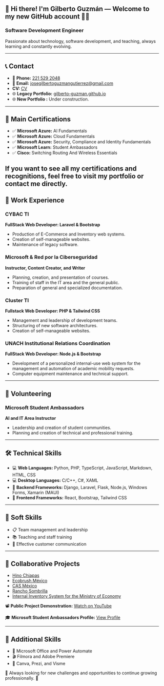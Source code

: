 ## 👋 Hi there! I'm **Gilberto Guzmán** — Welcome to my new GitHub account 👨‍💻  

### Software Development Engineer

Passionate about technology, software development, and teaching, always learning and constantly evolving.

---

## 📞 Contact
- 📱 **Phone:** [221 529 2048](tel:+522215292048)
- 📧 **Email:** [josegilbertoguzmangutierrez@gmail.com](mailto:josegilbertoguzmangutierrez@gmail.com)
- **CV:** [CV](https://github.com/Gilberto-Guzman2/Gilberto-Guzman2/blob/main/Docs/Gilberto-Guzman-CV.pdf)
- 🌐 **Legacy Portfolio:** [gilberto-guzman.github.io](https://gilberto-guzman.github.io/)
- 🌐 **New Portfolio :** Under construction.

---

## 🧠 Main Certifications
- ✅ **Microsoft Azure:** AI Fundamentals
- ✅ **Microsoft Azure:** Cloud Fundamentals
- ✅ **Microsoft Azure:** Security, Compliance and Identity Fundamentals
- ✅ **Microsoft Learn:** Student Ambassadors
- ✅ **Cisco:** Switching Routing And Wireless Essentials

If you want to see all my certifications and recognitions, feel free to visit my portfolio or contact me directly.
---

## 💼 Work Experience
### CYBAC TI
**FullStack Web Developer: Laravel & Bootstrap**
- Production of E-Commerce and Inventory web systems.
- Creation of self-manageable websites.
- Maintenance of legacy software.

### Microsoft & Red por la Ciberseguridad
**Instructor, Content Creator, and Writer**
- Planning, creation, and presentation of courses.
- Training of staff in the IT area and the general public.
- Preparation of general and specialized documentation.

### Cluster TI
**Fullstack Web Developer: PHP & Tailwind CSS**
- Management and leadership of development teams.
- Structuring of new software architectures.
- Creation of self-manageable websites.

### UNACH Institutional Relations Coordination
**FullStack Web Developer: Node.js & Bootstrap**
- Development of a personalized internal-use web system for the management and automation of academic mobility requests.
- Computer equipment maintenance and technical support.

---

## 💪 Volunteering
### Microsoft Student Ambassadors
**AI and IT Area Instructor**
- Leadership and creation of student communities.
- Planning and creation of technical and professional training.

---

## 🛠 Technical Skills
- 💻 **Web Languages:** Python, PHP, TypeScript, JavaScript, Markdown, HTML, CSS
- 💻 **Desktop Languages:** C/C++, C#, XAML
- 📜 **Backend Frameworks:** Django, Laravel, Flask, Node.js, Windows Forms, Xamarin (MAUI)
- 🎨 **Frontend Frameworks:** React, Bootstrap, Tailwind CSS

---

## 🤝 Soft Skills
- 📋 Team management and leadership
- 📚 Teaching and staff training
- 💬 Effective customer communication

---

## 📝 Collaborative Projects
- [Hino Chiapas](https://hinochiapas.com/)
- [Ecobrush México](https://www.ecobrush.com.mx/)
- [CAS México](https://www.casmexico.com/)
- [Rancho Sombrilla](https://ranchosombrilla.com/)
- [Internal Inventory System for the Ministry of Economy](https://hubtechiapas.com/)

📽 **Public Project Demonstration:** [Watch on YouTube](https://www.youtube.com/watch?v=on90NM4Yeys)

🎓 **Microsoft Student Ambassadors Profile:** [View Profile](https://mvp.microsoft.com/en-US/studentambassadors/profile/0ba693a3-4e7f-413b-be10-b5169db01e59)

---

## 📂 Additional Skills
- 📝 Microsoft Office and Power Automate
- 🎬 Filmora and Adobe Premiere
- 🎨 Canva, Prezi, and Visme

🌟 Always looking for new challenges and opportunities to continue growing professionally. 🚀

